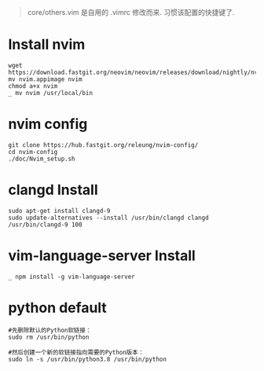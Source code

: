 
> core/others.vim 是自用的 .vimrc 修改而来. 习惯该配置的快捷键了.

# Install nvim
```shell
wget https://download.fastgit.org/neovim/neovim/releases/download/nightly/nvim.appimage
mv nvim.appimage nvim
chmod a+x nvim
_ mv nvim /usr/local/bin
```

# nvim config
```shell
git clone https://hub.fastgit.org/releung/nvim-config/
cd nvim-config
./doc/Nvim_setup.sh
```

# clangd Install
```shell
sudo apt-get install clangd-9
sudo update-alternatives --install /usr/bin/clangd clangd /usr/bin/clangd-9 100
```

# vim-language-server Install
```shell
_ npm install -g vim-language-server
```

# python default
```shell
#先删除默认的Python软链接：
sudo rm /usr/bin/python

#然后创建一个新的软链接指向需要的Python版本：
sudo ln -s /usr/bin/python3.8 /usr/bin/python
```
